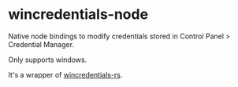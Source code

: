 # wincredentials-node
Native node bindings to modify credentials stored in Control Panel > Credential Manager.

Only supports windows.

It's a wrapper of [wincredentials-rs](https://github.com/karashiiro/wincredentials-rs).